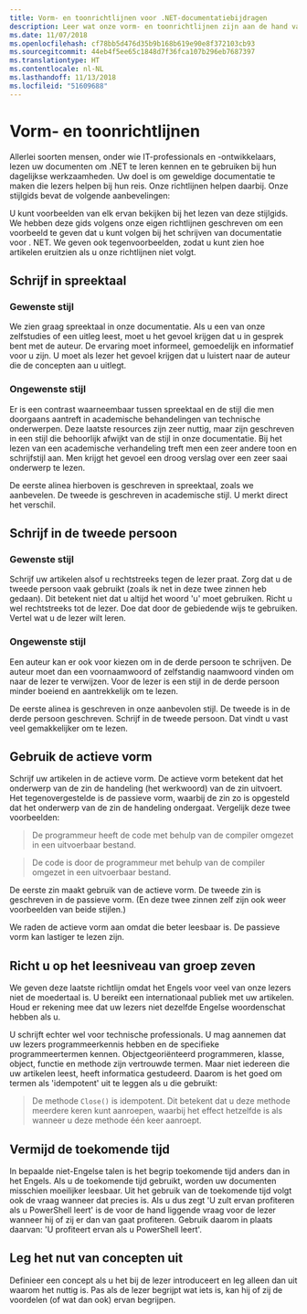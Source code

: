 ```yaml
---
title: Vorm- en toonrichtlijnen voor .NET-documentatiebijdragen
description: Leer wat onze vorm- en toonrichtlijnen zijn aan de hand van voorbeelden van onze stijl in vergelijking met voorbeelden die niet aan onze richtlijnen voldoen.
ms.date: 11/07/2018
ms.openlocfilehash: cf78bb5d476d35b9b168b619e90e8f372103cb93
ms.sourcegitcommit: 44eb4f5ee65c1848d7f36fca107b296eb7687397
ms.translationtype: HT
ms.contentlocale: nl-NL
ms.lasthandoff: 11/13/2018
ms.locfileid: "51609688"
---
```

# <a name="voice-and-tone-guidelines"></a>Vorm- en toonrichtlijnen

Allerlei soorten mensen, onder wie IT-professionals en -ontwikkelaars, lezen uw documenten om .NET te leren kennen en te gebruiken bij hun dagelijkse werkzaamheden. Uw doel is om geweldige documentatie te maken die lezers helpen bij hun reis. Onze richtlijnen helpen daarbij. Onze stijlgids bevat de volgende aanbevelingen:

U kunt voorbeelden van elk ervan bekijken bij het lezen van deze stijlgids. We hebben deze gids volgens onze eigen richtlijnen geschreven om een voorbeeld te geven dat u kunt volgen bij het schrijven van documentatie voor . NET. We geven ook tegenvoorbeelden, zodat u kunt zien hoe artikelen eruitzien als u onze richtlijnen niet volgt.

## <a name="use-a-conversational-tone"></a>Schrijf in spreektaal

### <a name="appropriate-style"></a>Gewenste stijl

We zien graag spreektaal in onze documentatie. Als u een van onze zelfstudies of een uitleg leest, moet u het gevoel krijgen dat u in gesprek bent met de auteur. De ervaring moet informeel, gemoedelijk en informatief voor u zijn. U moet als lezer het gevoel krijgen dat u luistert naar de auteur die de concepten aan u uitlegt.

### <a name="inappropriate-style"></a>Ongewenste stijl

Er is een contrast waarneembaar tussen spreektaal en de stijl die men doorgaans aantreft in academische behandelingen van technische onderwerpen. Deze laatste resources zijn zeer nuttig, maar zijn geschreven in een stijl die behoorlijk afwijkt van de stijl in onze documentatie. Bij het lezen van een academische verhandeling treft men een zeer andere toon en schrijfstijl aan. Men krijgt het gevoel een droog verslag over een zeer saai onderwerp te lezen.  

De eerste alinea hierboven is geschreven in spreektaal, zoals we aanbevelen. De tweede is geschreven in academische stijl. U merkt direct het verschil. 

## <a name="write-in-second-person"></a>Schrijf in de tweede persoon

### <a name="appropriate-style"></a>Gewenste stijl

Schrijf uw artikelen alsof u rechtstreeks tegen de lezer praat. Zorg dat u de tweede persoon vaak gebruikt (zoals ik net in deze twee zinnen heb gedaan). Dit betekent niet dat u altijd het woord 'u' moet gebruiken. Richt u wel rechtstreeks tot de lezer. Doe dat door de gebiedende wijs te gebruiken. Vertel wat u de lezer wilt leren.

### <a name="inappropriate-style"></a>Ongewenste stijl

Een auteur kan er ook voor kiezen om in de derde persoon te schrijven. De auteur moet dan een voornaamwoord of zelfstandig naamwoord vinden om naar de lezer te verwijzen. Voor de lezer is een stijl in de derde persoon minder boeiend en aantrekkelijk om te lezen.

De eerste alinea is geschreven in onze aanbevolen stijl. De tweede is in de derde persoon geschreven. Schrijf in de tweede persoon. Dat vindt u vast veel gemakkelijker om te lezen.

## <a name="use-active-voice"></a>Gebruik de actieve vorm

Schrijf uw artikelen in de actieve vorm. De actieve vorm betekent dat het onderwerp van de zin de handeling (het werkwoord) van de zin uitvoert. Het tegenovergestelde is de passieve vorm, waarbij de zin zo is opgesteld dat het onderwerp van de zin de handeling ondergaat. Vergelijk deze twee voorbeelden:

>De programmeur heeft de code met behulp van de compiler omgezet in een uitvoerbaar bestand.

>De code is door de programmeur met behulp van de compiler omgezet in een uitvoerbaar bestand.

De eerste zin maakt gebruik van de actieve vorm. De tweede zin is geschreven in de passieve vorm. (En deze twee zinnen zelf zijn ook weer voorbeelden van beide stijlen.)

We raden de actieve vorm aan omdat die beter leesbaar is. De passieve vorm kan lastiger te lezen zijn.

## <a name="target-a-fifth-grade-reading-level"></a>Richt u op het leesniveau van groep zeven

We geven deze laatste richtlijn omdat het Engels voor veel van onze lezers niet de moedertaal is. U bereikt een internationaal publiek met uw artikelen. Houd er rekening mee dat uw lezers niet dezelfde Engelse woordenschat hebben als u.

U schrijft echter wel voor technische professionals. U mag aannemen dat uw lezers programmeerkennis hebben en de specifieke programmeertermen kennen. Objectgeoriënteerd programmeren, klasse, object, functie en methode zijn vertrouwde termen. Maar niet iedereen die uw artikelen leest, heeft informatica gestudeerd. Daarom is het goed om termen als 'idempotent' uit te leggen als u die gebruikt:

>De methode `Close()` is idempotent. Dit betekent dat u deze methode meerdere keren kunt aanroepen, waarbij het effect hetzelfde is als wanneer u deze methode één keer aanroept.

## <a name="avoid-future-tense"></a>Vermijd de toekomende tijd

In bepaalde niet-Engelse talen is het begrip toekomende tijd anders dan in het Engels. Als u de toekomende tijd gebruikt, worden uw documenten misschien moeilijker leesbaar. Uit het gebruik van de toekomende tijd volgt ook de vraag wanneer dat precies is. Als u dus zegt 'U zult ervan profiteren als u PowerShell leert' is de voor de hand liggende vraag voor de lezer wanneer hij of zij er dan van gaat profiteren. Gebruik daarom in plaats daarvan: 'U profiteert ervan als u PowerShell leert'.

## <a name="what-is-it---so-what"></a>Leg het nut van concepten uit

Definieer een concept als u het bij de lezer introduceert en leg alleen dan uit waarom het nuttig is. Pas als de lezer begrijpt wat iets is, kan hij of zij de voordelen (of wat dan ook) ervan begrijpen.
